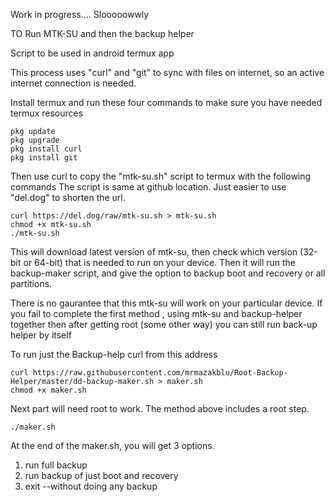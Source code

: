 Work in progress.... Slooooowwly

TO Run MTK-SU and then the backup helper

Script to be used in android termux app

This process uses "curl" and "git" to sync with files on internet, so an active internet connection is needed.

Install termux and run these four commands
to make sure you have needed termux resources

	pkg update
	pkg upgrade
	pkg install curl
	pkg install git

Then use curl to copy the "mtk-su.sh" script to termux with the following commands
The script is same at github location. Just easier to use "del.dog" to shorten the url.


	curl https://del.dog/raw/mtk-su.sh > mtk-su.sh
	chmod +x mtk-su.sh
	./mtk-su.sh
	
This will download latest version of mtk-su, then check which version (32-bit or 64-bit)
that is needed to run on your device.
Then it will run the backup-maker script, and give the option to backup boot and recovery or all partitions.

There is no gaurantee that this mtk-su will work on your particular device. If you fail to complete the first method , using mtk-su and backup-helper together then after getting root (some other way) you can still run back-up helper by itself

To run just the Backup-help curl from this address	
	
	curl https://raw.githubusercontent.com/mrmazakblu/Root-Backup-Helper/master/dd-backup-maker.sh > maker.sh
	chmod +x maker.sh

Next part will need root to work. The method above includes a root step.

	./maker.sh

At the end of the maker.sh, you will get 3 options. 
1. run full backup
2. run backup of just boot and recovery
3. exit --without doing any backup

